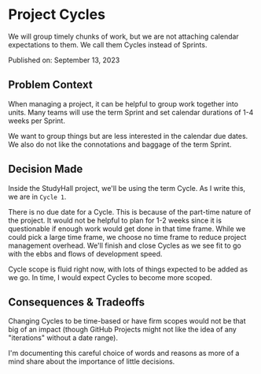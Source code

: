 # Project Cycles

We will group timely chunks of work, but we are not attaching calendar expectations to them. We call them Cycles instead of Sprints.

Published on: September 13, 2023

## Problem Context

When managing a project, it can be helpful to group work together into units. Many teams will use the term Sprint and set calendar durations of 1-4 weeks per Sprint.

We want to group things but are less interested in the calendar due dates. We also do not like the connotations and baggage of the term Sprint.

## Decision Made

Inside the StudyHall project, we'll be using the term Cycle. As I write this, we are in `Cycle 1`.

There is no due date for a Cycle. This is because of the part-time nature of the project. It would not be helpful to plan for 1-2 weeks since it is questionable if enough work would get done in that time frame. While we could pick a large time frame, we choose no time frame to reduce project management overhead. We'll finish and close Cycles as we see fit to go with the ebbs and flows of development speed. 

Cycle scope is fluid right now, with lots of things expected to be added as we go. In time, I would expect Cycles to become more scoped.

## Consequences & Tradeoffs

Changing Cycles to be time-based or have firm scopes would not be that big of an impact (though GitHub Projects might not like the idea of any "iterations" without a date range). 

I'm documenting this careful choice of words and reasons as more of a mind share about the importance of little decisions.
